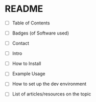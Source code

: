 # README

- [ ] Table of Contents
- [ ] Badges (of Software used)
- [ ] Contact
- [ ] Intro
- [ ] How to Install
- [ ] Example Usage
- [ ] How to set up the dev environment
- [ ] List of articles/resources on the topic


